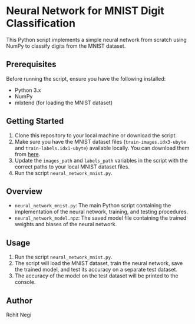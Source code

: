 # Neural Network for MNIST Digit Classification

This Python script implements a simple neural network from scratch using NumPy to classify digits from the MNIST dataset.

## Prerequisites

Before running the script, ensure you have the following installed:

- Python 3.x
- NumPy
- mlxtend (for loading the MNIST dataset)

## Getting Started

1. Clone this repository to your local machine or download the script.
2. Make sure you have the MNIST dataset files (`train-images.idx3-ubyte` and `train-labels.idx1-ubyte`) available locally. You can download them from [here](http://yann.lecun.com/exdb/mnist/).
3. Update the `images_path` and `labels_path` variables in the script with the correct paths to your local MNIST dataset files.
4. Run the script `neural_network_mnist.py`.

## Overview

- `neural_network_mnist.py`: The main Python script containing the implementation of the neural network, training, and testing procedures.
- `neural_network_model.npz`: The saved model file containing the trained weights and biases of the neural network.

## Usage

1. Run the script `neural_network_mnist.py`.
2. The script will load the MNIST dataset, train the neural network, save the trained model, and test its accuracy on a separate test dataset.
3. The accuracy of the model on the test dataset will be printed to the console.

## Author

Rohit Negi


